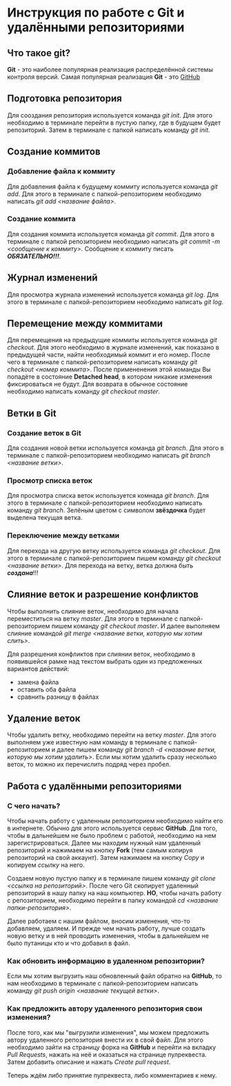 # Инструкция по работе с Git и удалёнными репозиториями

## Что такое git?
**Git** - это наиболее популярная реализация распределённой системы контроля версий. Самая популярная реализация **Git** - это [GitHub](https://github.com/)

## Подготовка репозитория
Для сооздания репозитория используется команда *git init*. Для этого необходимо в терминале перейти в пустую папку, где в будущем будет репозиторий. Затем в терминале с папкой написать команду *git init*.

## Создание коммитов

### Добавление файла к коммиту
Для добавления файла к будущему коммиту используется команда *git add*. Для этого в терминале с папкой-репозиторием необходимо написать *git add <название файла>*.

### Создание коммита
Для создания коммита используется команда *git commit*. Для этого в терминале с папкой репозиторием необходимо написать *git commit -m <сообщение к коммиту>*. Сообщение к коммиту писать ***ОБЯЗАТЕЛЬНО!!!***.

## Журнал изменений
Для просмотра журнала изменений используется команда *git log*. Для этого в терминале с папкой-репозиторием необходимо написать *git log*.

## Перемещение между коммитами
Для перемещения на предыдущие коммиты используется команда *git checkout*. Для этого необходимо в журнале изменений, как показано в предыдущей части, найти необходимый коммит и его номер. После чего в терминале с папкой-репозиторием написать команду *git checkout <номер коммита>*. После примененения этой команды Вы попадёте в состояние **Detached head**, в котором никакие изменения фиксироваться не будут. Для возврата в обычное состояние необходимо написать команду *git checkout master*.

## Ветки в Git

### Создание веток в Git
Для создания новой ветки используется команда *git branch*. Для этого в терминале с папкой-репозиторием необходимо написать *git branch <название ветки>*.
### Просмотр списка веток
Для просмотра списка веток используется комнада *git branch*. Для этого в терминале с папкой-репозиторием необходимо написать команду *git branch*. Зелёным цветом с символом **звёздочка** будет выделена текущая ветка.

### Переключение между ветками
Для перехода на другую ветку используется команда *git checkout*. Для этого в терминале с папкой-репозиторием пишем команду *git checkout <название ветки>*. Для перехода на ветку, ветка должна быть ***создана***!!!

## Слияние веток и разрешение конфликтов
Чтобы выполнить слияние веток, необходимо для начала переместиться на ветку *master*. Для этого в терминале с папкой-репозиторием пишем команду *git checkout master*. И далее выполняем слияние командой *git merge <название ветки, которую мы хотим слить>*.

Для разрешения конфликтов при слиянии веток, необходимо в появившейся рамке над текстом выбрать один из предложенных вариантов действий:

* замена файла
* оставить оба файла
* сравнить разницу в файлах  
## Удаление веток
Чтобы удалить ветку, необходимо перейти на ветку *master*. Для этого выполняем уже известную нам команду в терминале с папкой-репозиторием и далее пишем команду *git branch -d <название ветки, которую мы хотим удалить>*. Если мы хотим удалить сразу несколько веток, то можно их перечислить подряд через пробел.

## Работа с удалёнными репозиториями
### С чего начать?
Чтобы начать работу с удаленным репозиторием необходимо найти его в интернете. Обычно для этого используется сервис **GitHub**. Для того, чтобы в дальнейшем не было проблем с работой, необходимо на нем зарегистрироваться. Далее мы находим нужный нам удаленный репозиторий и нажимаем на кнопку **Fork** (тем самым копируя репозиторий на свой аккаунт). Затем нажимаем на кнопку *Copy* и копируем *ссылку* на него. 

Создаем новую пустую папку и в терминале пишем команду *git clone <ссылка на репозиторий>*. После чего Git скопирует удаленный репозиторий в нашу папку на наш компьютер. **НО**, чтобы начать работу с репозиторием, необходимо перейти в папку командой *cd <название папки-репозитория>*. 

Далее работаем с нашим файлом, вносим изменения, что-то добавляем, удаляем. И прежде чем начать работу, лучше создать новую ветку и в ней проводить изменения, чтобы в дальнейшем не было путаницы кто и что добавил в файл. 

### Как обновить информацию в удаленном репозитории?
Если мы хотим выгрузить наш обновленный файл обратно на **GitHub**, то нам необходимо в терминале с папкой-репозиторием написать команду *git push origin <название текущей ветки>*.

### Как предложить автору удаленного репозитория свои изменения?

После того, как мы "выгрузили изменения", мы можем предложить автору удаленного репозитория внести их в свой файл. Для этого необходимо зайти на страницу форка на **GitHub** и перейти на вкладку *Pull Requests*, нажать на неё и оказаться на странице пулреквеста. Затем добавить описание и нажать *Create pull request*.

Теперь ждём либо принятие пулреквеста, либо комментариев к нему.